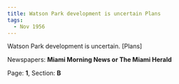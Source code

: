 ```yaml
---  
title: Watson Park development is uncertain Plans  
tags:  
  - Nov 1956  
---  
```

  
Watson Park development is uncertain. [Plans]  
  
Newspapers: **Miami Morning News or The Miami Herald**  
  
Page: **1**, Section: **B** 
